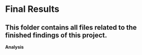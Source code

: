 # Final Results

## This folder contains all files related to the finished findings of this project.

**Analysis**
